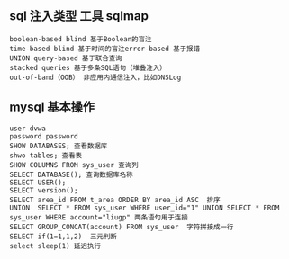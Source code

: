 
## sql 注入类型 工具 sqlmap
    boolean-based blind 基于Boolean的盲注
    time-based blind 基于时间的盲注error-based 基于报错
    UNION query-based 基于联合查询
    stacked queries 基于多条SQL语句（堆叠注入）
    out-of-band（OOB） 非应用内通信注入，比如DNSLog
## mysql 基本操作
    user dvwa
    password password
    SHOW DATABASES; 查看数据库
    shwo tables; 查看表
    SHOW COLUMNS FROM sys_user 查询列
    SELECT DATABASE(); 查询数据库名称
    SELECT USER();
    SELECT version();
    SELECT area_id FROM t_area ORDER BY area_id ASC  排序
    UNION  SELECT * FROM sys_user WHERE user_id="1" UNION SELECT * FROM sys_user WHERE account="liugp" 两条语句用于连接
    SELECT GROUP_CONCAT(account) FROM sys_user  字符拼接成一行
    SELECT if(1=1,1,2)  三元判断
    select sleep(1) 延迟执行